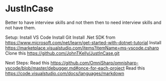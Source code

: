 # JustInCase
Better to have interview skills and not them then to need interview skills and not have them.

Setup:
Install VS Code
Install Git
Install .Net SDK from https://www.microsoft.com/net/learn/get-started-with-dotnet-tutorial
Install https://marketplace.visualstudio.com/items?itemName=ms-vscode.csharp
Clone this https://github.com/JohnTKelly/JustInCase.git

Next Steps:
Read this https://github.com/OmniSharp/omnisharp-vscode/blob/master/debugger.md#once-for-each-project
Read this https://code.visualstudio.com/docs/languages/markdown

